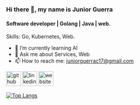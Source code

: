 ### Hi there 👋, my name is Junior Guerra
#### Software developer | Golang | Java | web.

Skills: Go, Kubernetes, Web.

- 🌱 I’m currently learning AI 
- 💬 Ask me about Services, Web
- 📫 How to reach me: juniorguerrac17@gmail.com 


[<img src='https://cdn.jsdelivr.net/npm/simple-icons@3.0.1/icons/github.svg' alt='github' height='40'>](https://github.com/JuniorGuerra)
[<img src='https://cdn.jsdelivr.net/npm/simple-icons@3.0.1/icons/linkedin.svg' alt='linkedin' height='40'>](https://www.linkedin.com/in/https://www.linkedin.com/in/juniorguerrac17/) 
[<img src='https://cdn.jsdelivr.net/npm/simple-icons@3.0.1/icons/icloud.svg' alt='website' height='40'>](https://junocode.pro)  

[![Top Langs](https://github-readme-stats.vercel.app/api/top-langs/?username=JuniorGuerra&layout=donut&hide=css,html,scss)](https://github.com/anuraghazra/github-readme-stats)
<!-- [![Juno's WakaTime stats](https://github-readme-stats.vercel.app/api/wakatime?username=JunoCode&layout=compat)](https://github.com/anuraghazra/github-readme-stats) -->
